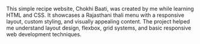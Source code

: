 This simple recipe website, Chokhi Baati, was created by me while learning HTML and CSS. It showcases a Rajasthani thali menu with a responsive layout, custom styling, and visually appealing content. The project helped me understand layout design, flexbox, grid systems, and basic responsive web development techniques.
